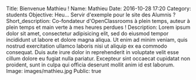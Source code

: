 Title: Bienvenue Mathieu !
Name: Mathieu
Date: 2016-10-28 17:20
Category: students
Objective: Heu... Servir d'exemple pour le site des Alumnis ?
Short_description: Co-fondateur d'OpenClassrooms à plein temps, auteur à plein temps et main verte à mes heures perdues !
Description:
    Lorem ipsum dolor sit amet, consectetur adipisicing elit, sed do eiusmod
    tempor incididunt ut labore et dolore magna aliqua. Ut enim ad minim veniam,
    quis nostrud exercitation ullamco laboris nisi ut aliquip ex ea commodo
    consequat. Duis aute irure dolor in reprehenderit in voluptate velit esse
    cillum dolore eu fugiat nulla pariatur. Excepteur sint occaecat cupidatat non
    proident, sunt in culpa qui officia deserunt mollit anim id est laborum.
Image: images/mathieu.jpg
Public: true